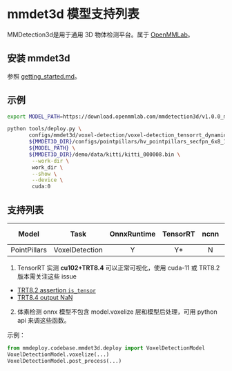 # mmdet3d 模型支持列表

MMDetection3d是用于通用 3D 物体检测平台。属于 [OpenMMLab](https://openmmlab.com/)。

## 安装 mmdet3d

参照 [getting_started.md](https://github.com/open-mmlab/mmdetection3d/blob/master/docs/en/getting_started.md)。

## 示例

```bash
export MODEL_PATH=https://download.openmmlab.com/mmdetection3d/v1.0.0_models/pointpillars/hv_pointpillars_secfpn_6x8_160e_kitti-3d-car/hv_pointpillars_secfpn_6x8_160e_kitti-3d-car_20220331_134606-d42d15ed.pth

python tools/deploy.py \
       configs/mmdet3d/voxel-detection/voxel-detection_tensorrt_dynamic.py \
       ${MMDET3D_DIR}/configs/pointpillars/hv_pointpillars_secfpn_6x8_160e_kitti-3d-3class.py \
       ${MODEL_PATH} \
       ${MMDET3D_DIR}/demo/data/kitti/kitti_000008.bin \
        --work-dir \
        work_dir \
        --show \
        --device \
        cuda:0
```

## 支持列表

|    Model     |      Task      | OnnxRuntime | TensorRT | ncnn | PPLNN | OpenVINO |                                      Model config                                      |
| :----------: | :------------: | :---------: | :------: | :--: | :---: | :------: | :------------------------------------------------------------------------------------: |
| PointPillars | VoxelDetection |      Y      |   Y\*    |  N   |   N   |    Y     | [config](https://github.com/open-mmlab/mmdetection3d/blob/master/configs/pointpillars) |

1. TensorRT 实测 **cu102+TRT8.4** 可以正常可视化，使用 cuda-11 或 TRT8.2 版本需关注这些 issue

- [TRT8.2 assertion `is_tensor`](https://github.com/NVIDIA/TensorRT/issues/1541)
- [TRT8.4 output NaN](https://github.com/NVIDIA/TensorRT/issues/2338)

2. 体素检测 onnx 模型不包含 model.voxelize 层和模型后处理，可用 python api 来调这些函数。

示例：

```python
from mmdeploy.codebase.mmdet3d.deploy import VoxelDetectionModel
VoxelDetectionModel.voxelize(...)
VoxelDetectionModel.post_process(...)
```
